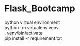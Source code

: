 # Flask_Bootcamp




python virtual environment  
python -m virtualenv venv\
. venv/bin/activate\
pip install -r requirement.txt
